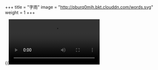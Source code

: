 +++
title = "字雨"
image = "http://pburq0mjh.bkt.clouddn.com/words.svg"
weight = 1
+++

{{<video src="http://pburq0mjh.bkt.clouddn.com/%E5%AD%97%E9%9B%A8.mov">}}